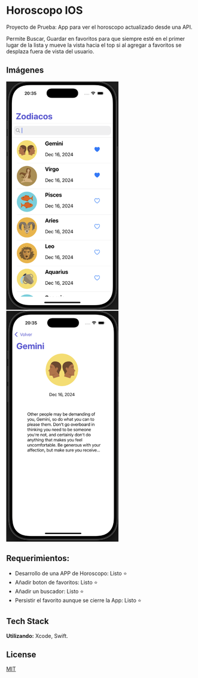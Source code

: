 # Horoscopo IOS

Proyecto de Prueba: App para ver el horoscopo actualizado desde una API.

Permite Buscar, Guardar en favoritos para que siempre esté en el primer lugar de la lista y mueve la vista hacia el top si al agregar a favoritos se desplaza fuera de vista del usuario.

## Imágenes

<img src="images/main.png" alt="App Screenshot Main" width="300">
<img src="images/horoscopo.png" alt="App Screenshot Horoscopo" width="300">

## Requerimientos:

 - Desarrollo de una APP de Horoscopo: Listo ⭐
 - Añadir boton de favoritos: Listo ⭐
 - Añadir un buscador: Listo ⭐
 - Persistir el favorito aunque se cierre la App: Listo ⭐


## Tech Stack

**Utilizando:** Xcode, Swift.


## License

[MIT](https://choosealicense.com/licenses/mit/)
